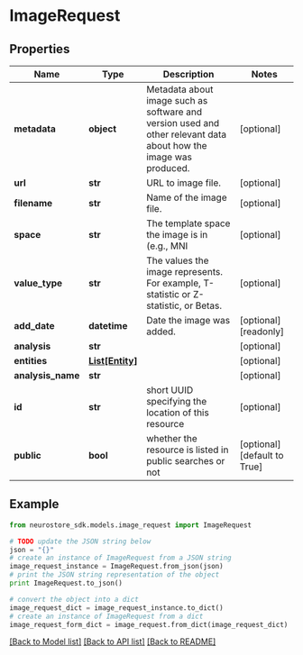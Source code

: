 # ImageRequest


## Properties
Name | Type | Description | Notes
------------ | ------------- | ------------- | -------------
**metadata** | **object** | Metadata about image such as software and version used and other relevant data about how the image was produced. | [optional] 
**url** | **str** | URL to image file. | [optional] 
**filename** | **str** | Name of the image file. | [optional] 
**space** | **str** | The template space the image is in (e.g., MNI  | [optional] 
**value_type** | **str** | The values the image represents. For example, T-statistic or Z-statistic, or Betas. | [optional] 
**add_date** | **datetime** | Date the image was added. | [optional] [readonly] 
**analysis** | **str** |  | [optional] 
**entities** | [**List[Entity]**](Entity.md) |  | [optional] 
**analysis_name** | **str** |  | [optional] 
**id** | **str** | short UUID specifying the location of this resource | [optional] 
**public** | **bool** | whether the resource is listed in public searches or not | [optional] [default to True]

## Example

```python
from neurostore_sdk.models.image_request import ImageRequest

# TODO update the JSON string below
json = "{}"
# create an instance of ImageRequest from a JSON string
image_request_instance = ImageRequest.from_json(json)
# print the JSON string representation of the object
print ImageRequest.to_json()

# convert the object into a dict
image_request_dict = image_request_instance.to_dict()
# create an instance of ImageRequest from a dict
image_request_form_dict = image_request.from_dict(image_request_dict)
```
[[Back to Model list]](../README.md#documentation-for-models) [[Back to API list]](../README.md#documentation-for-api-endpoints) [[Back to README]](../README.md)


